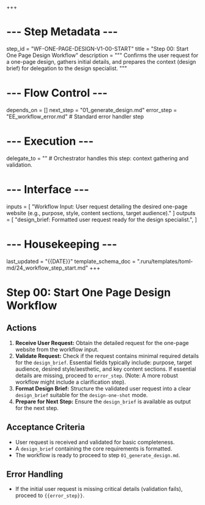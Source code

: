 +++
# --- Step Metadata ---
step_id = "WF-ONE-PAGE-DESIGN-V1-00-START"
title = "Step 00: Start One Page Design Workflow"
description = """
Confirms the user request for a one-page design, gathers initial details,
and prepares the context (design brief) for delegation to the design specialist.
"""

# --- Flow Control ---
depends_on = []
next_step = "01_generate_design.md"
error_step = "EE_workflow_error.md" # Standard error handler step

# --- Execution ---
delegate_to = "" # Orchestrator handles this step: context gathering and validation.

# --- Interface ---
inputs = [
    "Workflow Input: User request detailing the desired one-page website (e.g., purpose, style, content sections, target audience)."
]
outputs = [
    "design_brief: Formatted user request ready for the design specialist.",
]

# --- Housekeeping ---
last_updated = "{{DATE}}"
template_schema_doc = ".ruru/templates/toml-md/24_workflow_step_start.md"
+++

# Step 00: Start One Page Design Workflow

## Actions

1.  **Receive User Request:** Obtain the detailed request for the one-page website from the workflow input.
2.  **Validate Request:** Check if the request contains minimal required details for the `design_brief`. Essential fields typically include: purpose, target audience, desired style/aesthetic, and key content sections. If essential details are missing, proceed to `error_step`. (Note: A more robust workflow might include a clarification step).
3.  **Format Design Brief:** Structure the validated user request into a clear `design_brief` suitable for the `design-one-shot` mode.
4.  **Prepare for Next Step:** Ensure the `design_brief` is available as output for the next step.

## Acceptance Criteria

*   User request is received and validated for basic completeness.
*   A `design_brief` containing the core requirements is formatted.
*   The workflow is ready to proceed to step `01_generate_design.md`.

## Error Handling

*   If the initial user request is missing critical details (validation fails), proceed to `{{error_step}}`.